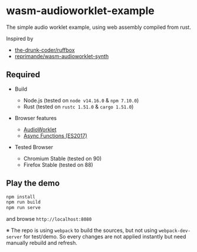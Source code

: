# wasm-audioworklet-example
The simple audio worklet example, using web assembly compiled from rust.

Inspired by
- [the-drunk-coder/ruffbox](https://github.com/the-drunk-coder/ruffbox)
- [reprimande/wasm-audioworklet-synth](https://github.com/reprimande/wasm-audioworklet-synth)

## Required
- Build
  - Node.js (tested on `node v14.16.0` & `npm 7.10.0`)
  - Rust (tested on `rustc 1.51.0` & `cargo 1.51.0`)

- Browser features
  - [AudioWorklet](https://caniuse.com/?search=AudioWorklet)
  - [Async Functions (ES2017)](https://caniuse.com/?search=async%20functions)

- Tested Browser
  - Chromium Stable (tested on 90)
  - Firefox Stable (tested on 88)

## Play the demo

```bash
npm install
npm run build
npm run serve
```

and browse `http://localhost:8080`

※ The repo is using `webpack` to build the sources,
but not using `webpack-dev-server` for test/demo.
So every changes are not applied instantly
but need manually rebuild and refresh.